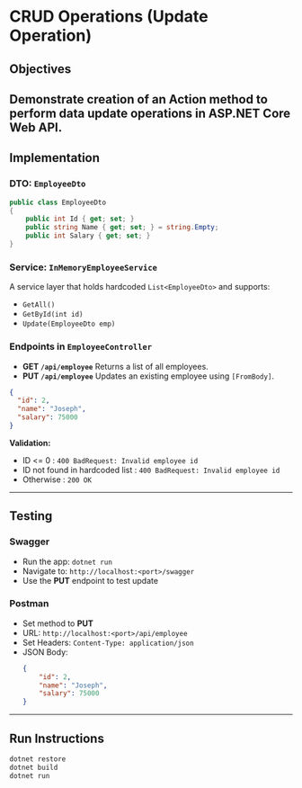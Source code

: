 # CRUD Operations (Update Operation)

## Objectives
Demonstrate creation of an Action method to perform data update operations in ASP.NET Core Web API.
---
## Implementation
### DTO: `EmployeeDto`
```csharp
public class EmployeeDto
{
    public int Id { get; set; }
    public string Name { get; set; } = string.Empty;
    public int Salary { get; set; }
}
```
### Service: `InMemoryEmployeeService`
A service layer that holds hardcoded `List<EmployeeDto>` and supports:
- `GetAll()`
- `GetById(int id)`
- `Update(EmployeeDto emp)`

### Endpoints in `EmployeeController`
- **GET `/api/employee`**
Returns a list of all employees.
- **PUT `/api/employee`**
Updates an existing employee using `[FromBody]`.
```json
{
  "id": 2,
  "name": "Joseph",
  "salary": 75000
}
```
**Validation:**
- ID <= 0 : `400 BadRequest: Invalid employee id`
- ID not found in hardcoded list : `400 BadRequest: Invalid employee id`
- Otherwise : `200 OK`
---
## Testing
### Swagger
- Run the app: `dotnet run`
- Navigate to: `http://localhost:<port>/swagger`
- Use the **PUT** endpoint to test update

### Postman
- Set method to **PUT**
- URL: `http://localhost:<port>/api/employee`
- Set Headers: `Content-Type: application/json`
- JSON Body:
    ```json
    {
        "id": 2,
        "name": "Joseph",
        "salary": 75000 
    }
    ```
---
## Run Instructions
```bash
dotnet restore
dotnet build
dotnet run
```